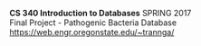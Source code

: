 <b>CS 340 Introduction to Databases</b> SPRING 2017<br>
Final Project - Pathogenic Bacteria Database<br>
https://web.engr.oregonstate.edu/~trannga/
